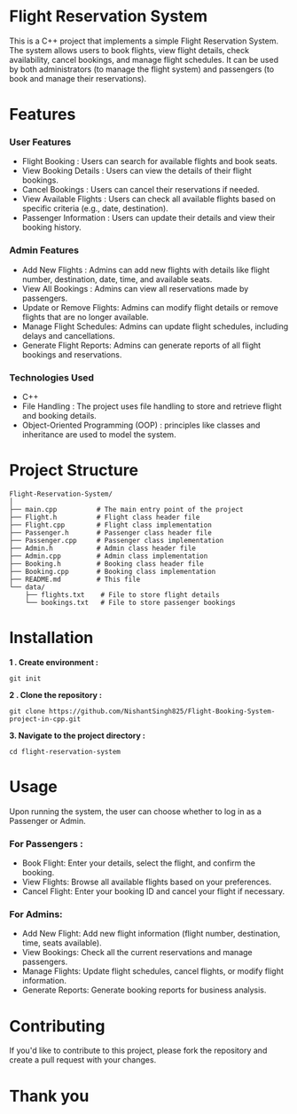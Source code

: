 # Flight Reservation System
This is a C++ project that implements a simple Flight Reservation System. The system allows users to book flights, view flight details, check availability, cancel bookings, and manage flight schedules. It can be used by both administrators (to manage the flight system) and passengers (to book and manage their reservations).

# Features
### User Features 
- Flight Booking : Users can search for available flights and book seats.
- View Booking Details : Users can view the details of their flight bookings.
- Cancel Bookings : Users can cancel their reservations if needed.
- View Available Flights : Users can check all available flights based on specific criteria (e.g., date, destination).
- Passenger Information : Users can update their details and view their booking history.
### Admin Features 
- Add New Flights : Admins can add new flights with details like flight number, destination, date, time, and available seats.
- View All Bookings : Admins can view all reservations made by passengers.
- Update or Remove Flights: Admins can modify flight details or remove flights that are no longer available.
- Manage Flight Schedules: Admins can update flight schedules, including delays and cancellations.
- Generate Flight Reports: Admins can generate reports of all flight bookings and reservations.
### Technologies Used 
- C++
- File Handling : The project uses file handling to store and retrieve flight and booking details.
- Object-Oriented Programming (OOP) : principles like classes and inheritance are used to model the system.

# Project Structure
```
Flight-Reservation-System/
│
├── main.cpp          # The main entry point of the project
├── Flight.h          # Flight class header file
├── Flight.cpp        # Flight class implementation
├── Passenger.h       # Passenger class header file
├── Passenger.cpp     # Passenger class implementation
├── Admin.h           # Admin class header file
├── Admin.cpp         # Admin class implementation
├── Booking.h         # Booking class header file
├── Booking.cpp       # Booking class implementation
├── README.md         # This file
└── data/
    ├── flights.txt    # File to store flight details
    └── bookings.txt   # File to store passenger bookings
```

# Installation
**1 . Create environment :**
```
git init
```
**2 . Clone the repository :**
```
git clone https://github.com/NishantSingh825/Flight-Booking-System-project-in-cpp.git
```
**3. Navigate to the project directory :**
```
cd flight-reservation-system
```
# Usage
Upon running the system, the user can choose whether to log in as a Passenger or Admin.

### **For Passengers :**
- Book Flight: Enter your details, select the flight, and confirm the booking.
- View Flights: Browse all available flights based on your preferences.
- Cancel Flight: Enter your booking ID and cancel your flight if necessary.
### **For Admins:**
- Add New Flight: Add new flight information (flight number, destination, time, seats available).
- View Bookings: Check all the current reservations and manage passengers.
- Manage Flights: Update flight schedules, cancel flights, or modify flight information.
- Generate Reports: Generate booking reports for business analysis.

# Contributing
  If you'd like to contribute to this project, please fork the repository and create a pull request with your changes.

# Thank you 
  
